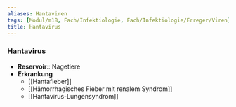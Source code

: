 ```yaml
---
aliases: Hantaviren
tags: [Modul/m18, Fach/Infektiologie, Fach/Infektiologie/Erreger/Viren]
title: Hantavirus
---
```

### Hantavirus
- **Reservoir**:: Nagetiere
- **Erkrankung**
	- [[Hantafieber]]
	- [[Hämorrhagisches Fieber mit renalem Syndrom]]
	- [[Hantavirus-Lungensyndrom]]